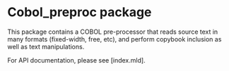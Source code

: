# Cobol_preproc package

This package contains a COBOL pre-processor that reads source text in
many formats (fixed-width, free, etc), and perform copybook inclusion
as well as text manipulations.

For API documentation, please see [index.mld].
